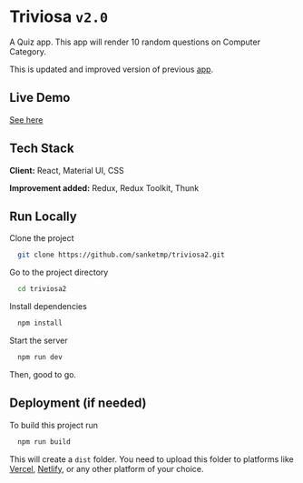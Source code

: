 # Triviosa `v2.0`

A Quiz app. This app will render 10 random questions on Computer Category.

This is updated and improved version of previous [app](https://github.com/sanketmp/triviosa).

## Live Demo

[See here](https://trytriviosa.netlify.app/)

## Tech Stack

**Client:** React, Material UI, CSS

**Improvement added:** Redux, Redux Toolkit, Thunk

## Run Locally

Clone the project

```bash
  git clone https://github.com/sanketmp/triviosa2.git
```

Go to the project directory

```bash
  cd triviosa2
```

Install dependencies

```bash
  npm install
```

Start the server

```bash
  npm run dev
```

Then, good to go.

## Deployment (if needed)

To build this project run

```bash
  npm run build
```

This will create a `dist` folder. You need to upload this folder to platforms like [Vercel](https://vercel.com/), [Netlify](https://www.netlify.com), or any other platform of your choice.


